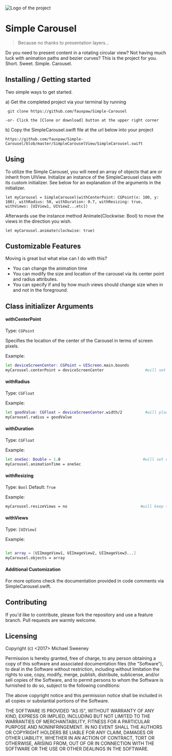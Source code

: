 ![Logo of the project](https://raw.githubusercontent.com/jehna/readme-best-practices/master/sample-logo.png)

# Simple Carousel
> Because no thanks to presentation layers...

Do you need to present content in a rotating circular view? Not having much luck with animation paths and bezier curves? This is the project for you. Short. Sweet. Simple. Carousel.

## Installing / Getting started

Two simple ways to get started.

a) Get the completed project via your terminal by running

```shell
 git clone https://github.com/fauxpaw/Simple-Carousel
```


```shell
-or- Click the [Clone or download] button at the upper right corner
```

b) Copy the SimpleCarousel.swift file at the url below into your project

```shell
https://github.com/fauxpaw/Simple-Carousel/blob/master/SimpleCarouselView/SimpleCarousel.swift
```

## Using

To utilize the Simple Carousel, you will need an array of objects that are or inherit from UIView. Initialize an instance of the SimpleCarousel class with its custom initializer. See below for an explanation of the arguments in the initializer.

```shell
let myCarousel = SimpleCarousel(withCenterPoint: CGPoint(x: 100, y: 100), withRadius: 50, withDuration: 0.7, withResizing: true, withViews: [UIView1, UIView2...etc])
```
Afterwards use the instance method Animate(Clockwise: Bool) to move the views in the direction you wish.

```shell
let myCarousel.animate(clockwise: true)
```

## Customizable Features

Moving is great but what else can I do with this?
* You can change the animation time
* You can modify the size and location of the carousel via its center point and radius attributes.
* You can specify if and by how much views should change size when in and not in the foreground.

## Class initializer Arguments

#### withCenterPoint
Type: `CGPoint`  

Specifies the location of the center of the Carousel in terms of screen pixels.

Example:
```bash
let deviceScreenCenter: CGPoint = UIScreen.main.bounds
myCarousel.centerPoint = deviceScreenCenter                  #will set the carousel to the center of the screen.
```

#### withRadius
Type: `CGFloat`

Example:
```bash
let goodValue: CGFloat = deviceScreenCenter.width/2          #will place outermost views at edge of screen.
myCarousel.radius = goodValue
```

#### withDuration
Type: `CGFloat`

Example:
```bash
let oneSec: Double = 1.0                                    #will set each animations time to be 1 second.
myCarousel.animationTime = oneSec
```

#### withResizing
Type: `Bool`
Default: `True`

Example:
```bash
myCarousel.resizeViews = no                                #will keep the views scale static as they move
```

#### withViews
Type: `[UIView]`

Example:
```bash

let array = [UIImageView1, UIImageView2, UIImageView3...]                           #will set the current views to animate as the content of 'array'
myCarousel.objects = array
```

#### Additional Customization

For more options check the documentation provided in code comments via SimpleCarousel.swift.

## Contributing

If you'd like to contribute, please fork the repository and use a feature
branch. Pull requests are warmly welcome.

## Licensing

Copyright (c) <2017> Michael Sweeney

Permission is hereby granted, free of charge, to any person obtaining a copy
of this software and associated documentation files (the "Software"), to deal
in the Software without restriction, including without limitation the rights
to use, copy, modify, merge, publish, distribute, sublicense, and/or sell
copies of the Software, and to permit persons to whom the Software is
furnished to do so, subject to the following conditions:

The above copyright notice and this permission notice shall be included in all
copies or substantial portions of the Software.

THE SOFTWARE IS PROVIDED "AS IS", WITHOUT WARRANTY OF ANY KIND, EXPRESS OR
IMPLIED, INCLUDING BUT NOT LIMITED TO THE WARRANTIES OF MERCHANTABILITY,
FITNESS FOR A PARTICULAR PURPOSE AND NONINFRINGEMENT. IN NO EVENT SHALL THE
AUTHORS OR COPYRIGHT HOLDERS BE LIABLE FOR ANY CLAIM, DAMAGES OR OTHER
LIABILITY, WHETHER IN AN ACTION OF CONTRACT, TORT OR OTHERWISE, ARISING FROM,
OUT OF OR IN CONNECTION WITH THE SOFTWARE OR THE USE OR OTHER DEALINGS IN THE
SOFTWARE.
